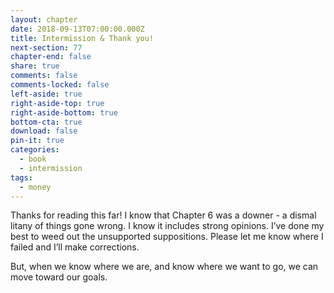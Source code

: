 ```yaml
---
layout: chapter
date: 2018-09-13T07:00:00.000Z
title: Intermission & Thank you!
next-section: 77
chapter-end: false
share: true
comments: false
comments-locked: false
left-aside: true
right-aside-top: true
right-aside-bottom: true
bottom-cta: true
download: false
pin-it: true
categories:
  - book
  - intermission
tags:
  - money
---
```

Thanks for reading this far! I know that Chapter 6 was a downer - a dismal litany of things gone wrong. I know it includes strong
    opinions. I’ve done my best to weed out the unsupported
    suppositions. Please let me know where I failed and I’ll make
    corrections.

But, when we know where we are, and know where we want to go,
we can move toward our goals.
